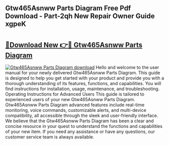 ## Gtw465Asnww Parts Diagram Free Pdf Download - Part-2qh New Repair Owner Guide xgpeK

# <h2><a href="http://dfu577x.blite.top/?on=Gtw465Asnww+Parts+Diagram">🔗Download New 👉🔴 Gtw465Asnww Parts Diagram</a></h2>

[![Gtw465Asnww Parts Diagram download](https://i.imgur.com/lujVjoI.png)](http://dfu577x.blite.top/?on=Gtw465Asnww+Parts+Diagram)
Hello and welcome to the user manual for your newly delivered Gtw465Asnww Parts Diagram. This guide is designed to help you get started with your product and provide you with a thorough understanding of its features, functions, and capabilities. You will find instructions for installation, usage, maintenance, and troubleshooting. Operating Instructions for Advanced Users This guide is tailored to experienced users of your new Gtw465Asnww Parts Diagram. Gtw465Asnww Parts Diagram advanced features include real-time monitoring, voice commands, customizable alerts, and multi-device compatibility, all accessible through the sleek and user-friendly interface. We believe that the Gtw465Asnww Parts Diagram has been a clear and concise resource in your quest to understand the functions and capabilities of your new item. If you need any assistance or have any questions, our customer service team is always available.
